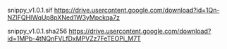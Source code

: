snippy_v1.0.1.sif  https://drive.usercontent.google.com/download?id=1Qn-NZlFQHIWqUp8pXNed1W3yMpckqa7z

snippy_v1.0.1.sha256  https://drive.usercontent.google.com/download?id=1MPb-4tNQnFVLfDxMPVZz7FeTEOPi_M7T
